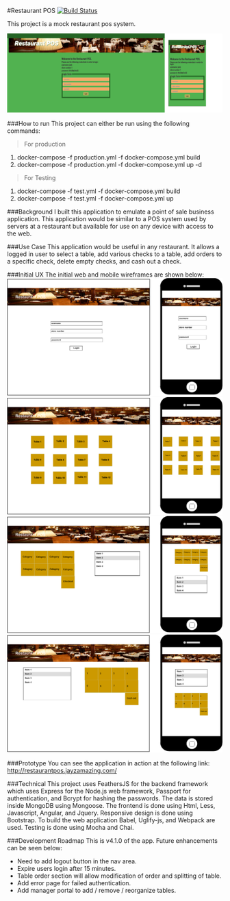 #Restaurant POS [![Build Status](https://travis-ci.org/jayzamazing/Restaurant-POS.svg?branch=master)](https://travis-ci.org/jayzamazing/Restaurant-POS)

This project is a mock restaurant pos system.

![image](<./github/Screenshot.png>)

###How to run
This project can either be run using the following commands:
> For production

1. docker-compose -f production.yml -f docker-compose.yml build
2. docker-compose -f production.yml -f docker-compose.yml up -d

> For Testing

1. docker-compose -f test.yml -f docker-compose.yml build
2. docker-compose -f test.yml -f docker-compose.yml up

###Background
I built this application to emulate a point of sale business application. This application would be similar to a POS system used by servers at a restaurant but available for use on any device with access to the web.

###Use Case
This application would be useful in any restaurant. It allows a logged in user to select a table, add various checks to a table, add orders to a specific check, delete empty checks, and cash out a check.

###Initial UX
The initial web and mobile wireframes are shown below:
![image](<./github/Page_1.png>)
![image](<./github/Page_2.png>)
![image](<./github/Page_3.png>)
![image](<./github/Page_4.png>)

###Prototype
You can see the application in action at the following link:
http://restaurantpos.jayzamazing.com/

###Technical
This project uses FeathersJS for the backend framework which uses Express for the Node.js web framework, Passport for authentication, and Bcrypt for hashing the passwords. The data is stored inside MongoDB using Mongoose. The frontend is done using Html, Less, Javascript, Angular, and Jquery. Responsive design is done using Bootstrap. To build the web application Babel, Uglify-js, and Webpack are used. Testing is done using Mocha and Chai.

###Development Roadmap
This is v4.1.0 of the app. Future enhancements can be seen below:
* Need to add logout button in the nav area.
* Expire users login after 15 minutes.
* Table order section will allow modification of order and splitting of table.
* Add error page for failed authentication.
* Add manager portal to add / remove / reorganize tables.
